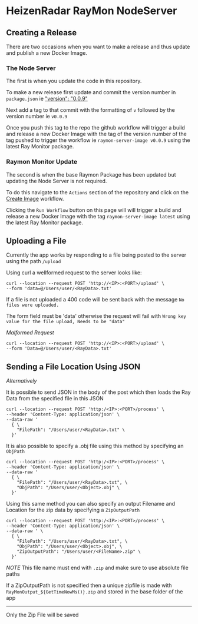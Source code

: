 # HeizenRadar RayMon NodeServer

## Creating a Release

There are two occasions when you want to make a release and thus update and publish a new Docker Image.

### The Node Server

The first is when you update the code in this repository.

To make a new release first update and commit the version number in `package.json` ie ["version": "0.0.9"](https://github.com/NewChromantics/HeizenRadar_RayMon_NodeServer/blob/12af2c5ab0c73b975d3a8997c5df5996ba668df9/package.json#L6)

Next add a tag to that commit with the formatting of `v` followed by the version number ie `v0.0.9`

Once you push this tag to the repo the github workflow will trigger a build and release a new Docker Image with the tag of the version number of the tag pushed to trigger the workflow ie `raymon-server-image v0.0.9` using the latest Ray Monitor package.

### Raymon Monitor Update

The second is when the base Raymon Package has been updated but updating the Node Server is not required.

To do this navigate to the `Actions` section of the repository and click on the [Create Image](https://github.com/NewChromantics/HeizenRadar_RayMon_NodeServer/actions?query=workflow%3A%22Create+Image%22) workflow.

Clicking the `Run Workflow` button on this page will will trigger a build and release a new Docker Image with the tag `raymon-server-image latest` using the latest Ray Monitor package. 

## Uploading a File

Currently the app works by responding to a file being posted to the server using the path `/upload`

Using curl a wellformed request to the server looks like:

```
curl --location --request POST 'http://<IP>:<PORT>/upload' \
--form 'data=@/Users/user/<RayData>.txt'
```

If a file is not uploaded a 400 code will be sent back with the message 
`No files were uploaded.`

The form field must be 'data' otherwise the request will fail with
`Wrong key value for the file upload, Needs to be "data"`

_Malformed Request_
```
curl --location --request POST 'http://<IP>:<PORT>/upload' \
--form 'Data=@/Users/user/<RayData>.txt'
```

## Sending a File Location Using JSON

*Alternatively*

It is possible to send JSON in the body of the post which then loads the Ray Data from the specified file in this JSON

```
curl --location --request POST 'http:/<IP>:<PORT>/process' \
--header 'Content-Type: application/json' \
--data-raw '
  { \
    "FilePath": "/Users/user/<RayData>.txt" \
  }'
```

It is also possible to specify a .obj file using this method by specifying an `ObjPath`
```
curl --location --request POST 'http:/<IP>:<PORT>/process' \
--header 'Content-Type: application/json' \
--data-raw '
  { \
    "FilePath": "/Users/user/<RayData>.txt", \
    "ObjPath": "/Users/user/<Object>.obj" \
  }'
```

Using this same method you can also specify an output Filename and Location
for the zip data by specifying a `ZipOutputPath`
```
curl --location --request POST 'http:/<IP>:<PORT>/process' \
--header 'Content-Type: application/json' \
--data-raw ' \
  { \
    "FilePath": "/Users/user/<RayData>.txt", \
    "ObjPath": "/Users/user/<Object>.obj", \
    "ZipOutputPath": "/Users/user/<FileName>.zip" \
  }'
```

*NOTE* This file name must end with `.zip` and make sure to use absolute file paths

If a ZipOutputPath is not specified then a unique zipfile is made with `RayMonOutput_${GetTimeNowMs()}.zip`
and stored in the base folder of the app

---

Only the Zip File will be saved
